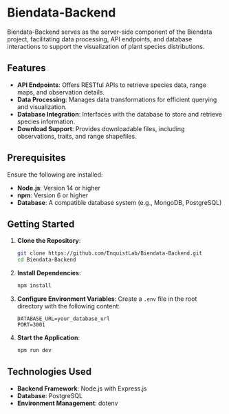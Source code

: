 # Biendata-Backend

Biendata-Backend serves as the server-side component of the Biendata project, facilitating data processing, API endpoints, and database interactions to support the visualization of plant species distributions.

## Features

- **API Endpoints**: Offers RESTful APIs to retrieve species data, range maps, and observation details.
- **Data Processing**: Manages data transformations for efficient querying and visualization.
- **Database Integration**: Interfaces with the database to store and retrieve species information.
- **Download Support**: Provides downloadable files, including observations, traits, and range shapefiles.

## Prerequisites

Ensure the following are installed:

- **Node.js**: Version 14 or higher
- **npm**: Version 6 or higher
- **Database**: A compatible database system (e.g., MongoDB, PostgreSQL)

## Getting Started

1. **Clone the Repository**:
    ```bash
    git clone https://github.com/EnquistLab/Biendata-Backend.git
    cd Biendata-Backend
    ```

2. **Install Dependencies**:
    ```bash
    npm install
    ```

3. **Configure Environment Variables**:
    Create a `.env` file in the root directory with the following content:
    ```env
    DATABASE_URL=your_database_url
    PORT=3001
    ```

4. **Start the Application**:
    ```bash
    npm run dev
    ```

## Technologies Used

- **Backend Framework**: Node.js with Express.js
- **Database**: PostgreSQL
- **Environment Management**: dotenv


